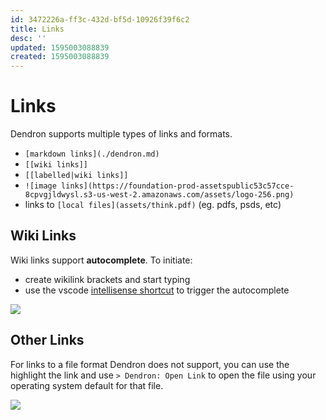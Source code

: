```yaml
---
id: 3472226a-ff3c-432d-bf5d-10926f39f6c2
title: Links
desc: ''
updated: 1595003088839
created: 1595003088839
---
```

# Links

Dendron supports multiple types of links and formats. 

- `[markdown links](./dendron.md)`
- `[[wiki links]]`
- `[[labelled|wiki links]]`
- `![image links](https://foundation-prod-assetspublic53c57cce-8cpvgjldwysl.s3-us-west-2.amazonaws.com/assets/logo-256.png)`
- links to `[local files](assets/think.pdf)` (eg. pdfs, psds, etc)

## Wiki Links
Wiki links support **autocomplete**. To initiate:
- create wikilink brackets and start typing
- use the vscode [intellisense shortcut](https://code.visualstudio.com/docs/editor/intellisense#_key-bindings) to trigger the autocomplete

![](https://foundation-prod-assetspublic53c57cce-8cpvgjldwysl.s3-us-west-2.amazonaws.com/assets/images/links-autocomplete.gif)

## Other Links
For links to a file format Dendron does not support, you can use the highlight the link and use `> Dendron: Open Link` to open the file using your operating system default for that file.

<a href="https://www.loom.com/share/01250485e20a4cdca2a053dd6047ac68"><img src="https://cdn.loom.com/sessions/thumbnails/01250485e20a4cdca2a053dd6047ac68-with-play.gif"> </a>
